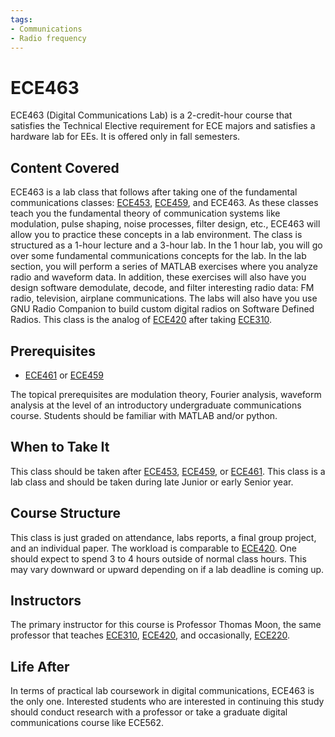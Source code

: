 ```yaml
---
tags: 
- Communications
- Radio frequency
---
```


# ECE463

ECE463 (Digital Communications Lab) is a 2-credit-hour course that satisfies the Technical Elective requirement for ECE majors and satisfies a hardware lab for EEs. It is offered only in fall semesters.

## Content Covered

ECE463 is a lab class that follows after taking one of the fundamental communications classes: [ECE453](ECE453.md), [ECE459](ECE459.md), and ECE463. As these classes teach you the fundamental theory of communication systems like modulation, pulse shaping, noise processes, filter design, etc., ECE463 will allow you to practice these concepts in a lab environment. The class is structured as a 1-hour lecture and a 3-hour lab. In the 1 hour lab, you will go over some fundamental communications concepts for the lab. In the lab section, you will perform a series of MATLAB exercises where you analyze radio and waveform data. In addition, these exercises will also have you design software demodulate, decode, and filter interesting radio data: FM radio, television, airplane communications. The labs will also have you use GNU Radio Companion to build custom digital radios on Software Defined Radios. This class is the analog of [ECE420](ECE420.md) after taking [ECE310](ECE310.md). 

## Prerequisites

- [ECE461](ECE461.md) or [ECE459](ECE459.md)

The topical prerequisites are modulation theory, Fourier analysis, waveform analysis at the level of an introductory undergraduate communications course. Students should be familiar with MATLAB and/or python. 

## When to Take It

This class should be taken after [ECE453](ECE453.md), [ECE459](ECE459.md), or [ECE461](ECE461.md). This class is a lab class and should be taken during late Junior or early Senior year.

## Course Structure

This class is just graded on attendance, labs reports, a final group project, and an individual paper. The workload is comparable to [ECE420](ECE420.md). One should expect to spend 3 to 4 hours outside of normal class hours. This may vary downward or upward depending on if a lab deadline is coming up.

## Instructors

The primary instructor for this course is Professor Thomas Moon, the same professor that teaches [ECE310](ECE310.md), [ECE420](ECE420.md), and occasionally, [ECE220](ECE220.md).

[comment]: # (## Course Tips) 

## Life After

In terms of practical lab coursework in digital communications, ECE463 is the only one. Interested students who are interested in continuing this study should conduct research with a professor or take a graduate digital communications course like ECE562.

[comment]: # (## Infamous Topics)